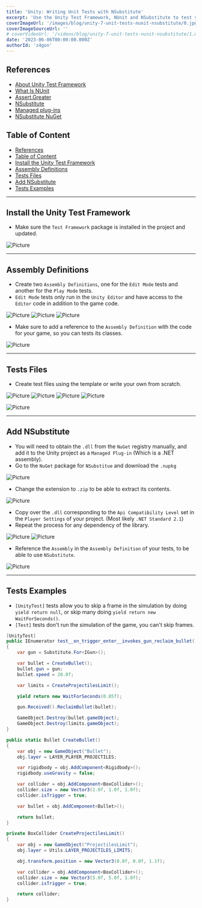 ```yaml
---
title: 'Unity: Writing Unit Tests with NSubstitute'
excerpt: 'Use the Unity Test Framework, NUnit and NSubstitute to test your game.'
coverImageUrl: '/images/blog/unity-7-unit-tests-nunit-nsubstitute/0.jpg'
coverImageSourceUrl: ''
# coverVideoUrl: '/videos/blog/unity-7-unit-tests-nunit-nsubstitute/1.mp4'
date: '2023-06-06T00:00:00.000Z'
authorId: 'z4gon'
---
```


## References

- [About Unity Test Framework](https://docs.unity3d.com/Packages/com.unity.test-framework@1.1/manual/index.html)
- [What Is NUnit](https://nunit.org/)
- [Assert.Greater](https://docs.nunit.org/articles/nunit/writing-tests/assertions/classic-assertions/Assert.Greater.html)
- [NSubstitute](https://nsubstitute.github.io/)
- [Managed plug-ins](https://docs.unity3d.com/Manual/UsingDLL.html)
- [NSubstitute NuGet](https://www.nuget.org/packages/NSubstitute/5.0.0)

## Table of Content

- [References](#references)
- [Table of Content](#table-of-content)
- [Install the Unity Test Framework](#install-the-unity-test-framework)
- [Assembly Definitions](#assembly-definitions)
- [Tests Files](#tests-files)
- [Add NSubstitute](#add-nsubstitute)
- [Tests Examples](#tests-examples)

---

## Install the Unity Test Framework

- Make sure the `Test Framework` package is installed in the project and updated.

![Picture](/images/blog/unity-7-unit-tests-nunit-nsubstitute/1.jpg)

---

## Assembly Definitions

- Create two `Assembly Definitions`, one for the `Edit Mode` tests and another for the `Play Mode` tests.
- `Edit Mode` tests only run in the `Unity Editor` and have access to the `Editor` code in addition to the game code.

![Picture](/images/blog/unity-7-unit-tests-nunit-nsubstitute/2.jpg)
![Picture](/images/blog/unity-7-unit-tests-nunit-nsubstitute/3.jpg)
![Picture](/images/blog/unity-7-unit-tests-nunit-nsubstitute/15.jpg)

- Make sure to add a reference to the `Assembly Definition` with the code for your game, so you can tests its classes.

![Picture](/images/blog/unity-7-unit-tests-nunit-nsubstitute/6.jpg)


---

## Tests Files

- Create test files using the template or write your own from scratch.
  
![Picture](/images/blog/unity-7-unit-tests-nunit-nsubstitute/4.jpg)
![Picture](/images/blog/unity-7-unit-tests-nunit-nsubstitute/5.jpg)
![Picture](/images/blog/unity-7-unit-tests-nunit-nsubstitute/7.jpg)
![Picture](/images/blog/unity-7-unit-tests-nunit-nsubstitute/8.jpg)

![Picture](/images/blog/unity-7-unit-tests-nunit-nsubstitute/15.jpg)

---

## Add NSubstitute

- You will need to obtain the `.dll` from the `NuGet` registry manually, and add it to the Unity project as a `Managed Plug-in` (Which is a .NET assembly).
- Go to the `NuGet` package for `NSubstitue` and download the `.nupkg`

![Picture](/images/blog/unity-7-unit-tests-nunit-nsubstitute/10.jpg)

- Change the extension to `.zip` to be able to extract its contents.

![Picture](/images/blog/unity-7-unit-tests-nunit-nsubstitute/9.jpg)

- Copy over the `.dll` corresponding to the `Api Compatibility Level` set in the `Player Settings` of your project. (Most likely `.NET Standard 2.1`)
- Repeat the process for any dependency of the library.
  
![Picture](/images/blog/unity-7-unit-tests-nunit-nsubstitute/16.jpg)
![Picture](/images/blog/unity-7-unit-tests-nunit-nsubstitute/14.jpg)

- Reference the `Assembly` in the `Assembly Definition` of your tests, to be able to use `NSubstitute`.

![Picture](/images/blog/unity-7-unit-tests-nunit-nsubstitute/11.jpg)

---

## Tests Examples

- `[UnityTest]` tests allow you to skip a frame in the simulation by doing `yield return null`, or skip many doing `yield return new WaitForSeconds()`.
- `[Test]` tests don't run the simulation of the game, you can't skip frames.

```cs
[UnityTest]
public IEnumerator test__on_trigger_enter__invokes_gun_reclaim_bullet()
{
    var gun = Substitute.For<IGun>();

    var bullet = CreateBullet();
    bullet.gun = gun;
    bullet.speed = 20.0f;

    var limits = CreateProjectilesLimit();

    yield return new WaitForSeconds(0.05f);

    gun.Received().ReclaimBullet(bullet);

    GameObject.Destroy(bullet.gameObject);
    GameObject.Destroy(limits.gameObject);
}

public static Bullet CreateBullet()
{
    var obj = new GameObject("Bullet");
    obj.layer = LAYER_PLAYER_PROJECTILES;

    var rigidbody = obj.AddComponent<Rigidbody>();
    rigidbody.useGravity = false;

    var collider = obj.AddComponent<BoxCollider>();
    collider.size = new Vector3(1.0f, 1.0f, 1.0f);
    collider.isTrigger = true;

    var bullet = obj.AddComponent<Bullet>();

    return bullet;
}

private BoxCollider CreateProjectilesLimit()
{
    var obj = new GameObject("ProjectilesLimit");
    obj.layer = Utils.LAYER_PROJECTILES_LIMITS;

    obj.transform.position = new Vector3(0.0f, 0.0f, 1.1f);

    var collider = obj.AddComponent<BoxCollider>();
    collider.size = new Vector3(5.0f, 5.0f, 1.0f);
    collider.isTrigger = true;

    return collider;
}
```